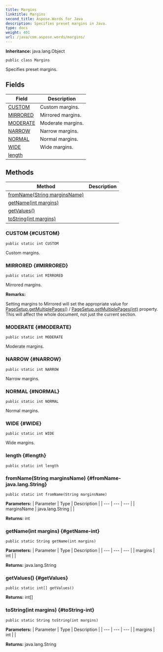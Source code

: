 ```yaml
---
title: Margins
linktitle: Margins
second_title: Aspose.Words for Java
description: Specifies preset margins in Java.
type: docs
weight: 401
url: /java/com.aspose.words/margins/
---
```


**Inheritance:**
java.lang.Object
```
public class Margins
```

Specifies preset margins.
## Fields

| Field | Description |
| --- | --- |
| [CUSTOM](#CUSTOM) | Custom margins. |
| [MIRRORED](#MIRRORED) | Mirrored margins. |
| [MODERATE](#MODERATE) | Moderate margins. |
| [NARROW](#NARROW) | Narrow margins. |
| [NORMAL](#NORMAL) | Normal margins. |
| [WIDE](#WIDE) | Wide margins. |
| [length](#length) |  |
## Methods

| Method | Description |
| --- | --- |
| [fromName(String marginsName)](#fromName-java.lang.String) |  |
| [getName(int margins)](#getName-int) |  |
| [getValues()](#getValues) |  |
| [toString(int margins)](#toString-int) |  |
### CUSTOM {#CUSTOM}
```
public static int CUSTOM
```


Custom margins.

### MIRRORED {#MIRRORED}
```
public static int MIRRORED
```


Mirrored margins.

 **Remarks:** 

Setting margins to Mirrored will set the appropriate value for [PageSetup.getMultiplePages()](../../com.aspose.words/pagesetup/\#getMultiplePages) / [PageSetup.setMultiplePages(int)](../../com.aspose.words/pagesetup/\#setMultiplePages-int) property. This will affect the whole document, not just the current section.

### MODERATE {#MODERATE}
```
public static int MODERATE
```


Moderate margins.

### NARROW {#NARROW}
```
public static int NARROW
```


Narrow margins.

### NORMAL {#NORMAL}
```
public static int NORMAL
```


Normal margins.

### WIDE {#WIDE}
```
public static int WIDE
```


Wide margins.

### length {#length}
```
public static int length
```


### fromName(String marginsName) {#fromName-java.lang.String}
```
public static int fromName(String marginsName)
```




**Parameters:**
| Parameter | Type | Description |
| --- | --- | --- |
| marginsName | java.lang.String |  |

**Returns:**
int
### getName(int margins) {#getName-int}
```
public static String getName(int margins)
```




**Parameters:**
| Parameter | Type | Description |
| --- | --- | --- |
| margins | int |  |

**Returns:**
java.lang.String
### getValues() {#getValues}
```
public static int[] getValues()
```




**Returns:**
int[]
### toString(int margins) {#toString-int}
```
public static String toString(int margins)
```




**Parameters:**
| Parameter | Type | Description |
| --- | --- | --- |
| margins | int |  |

**Returns:**
java.lang.String

